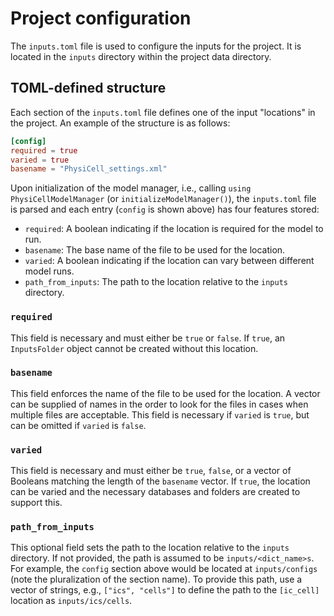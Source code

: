 # Project configuration

The `inputs.toml` file is used to configure the inputs for the project.
It is located in the `inputs` directory within the project data directory.

## TOML-defined structure
Each section of the `inputs.toml` file defines one of the input "locations" in the project.
An example of the structure is as follows:

```toml
[config]
required = true
varied = true
basename = "PhysiCell_settings.xml"
```

Upon initialization of the model manager, i.e., calling `using PhysiCellModelManager` (or `initializeModelManager()`), the `inputs.toml` file is parsed and each entry (`config` is shown above) has four features stored:
- `required`: A boolean indicating if the location is required for the model to run.
- `basename`: The base name of the file to be used for the location.
- `varied`: A boolean indicating if the location can vary between different model runs.
- `path_from_inputs`: The path to the location relative to the `inputs` directory.

### `required`
This field is necessary and must either be `true` or `false`.
If `true`, an `InputsFolder` object cannot be created without this location.

### `basename`
This field enforces the name of the file to be used for the location.
A vector can be supplied of names in the order to look for the files in cases when multiple files are acceptable.
This field is necessary if `varied` is `true`, but can be omitted if `varied` is `false`.

### `varied`
This field is necessary and must either be `true`, `false`, or a vector of Booleans matching the length of the `basename` vector.
If `true`, the location can be varied and the necessary databases and folders are created to support this.

### `path_from_inputs`
This optional field sets the path to the location relative to the `inputs` directory.
If not provided, the path is assumed to be `inputs/<dict_name>s`.
For example, the `config` section above would be located at `inputs/configs` (note the pluralization of the section name).
To provide this path, use a vector of strings, e.g., `["ics", "cells"]` to define the path to the `[ic_cell]` location as `inputs/ics/cells`.